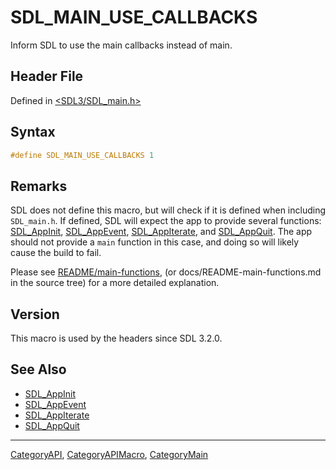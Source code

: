 # SDL_MAIN_USE_CALLBACKS

Inform SDL to use the main callbacks instead of main.

## Header File

Defined in [<SDL3/SDL_main.h>](https://github.com/libsdl-org/SDL/blob/main/include/SDL3/SDL_main.h)

## Syntax

```c
#define SDL_MAIN_USE_CALLBACKS 1
```

## Remarks

SDL does not define this macro, but will check if it is defined when
including `SDL_main.h`. If defined, SDL will expect the app to provide
several functions: [SDL_AppInit](SDL_AppInit),
[SDL_AppEvent](SDL_AppEvent), [SDL_AppIterate](SDL_AppIterate), and
[SDL_AppQuit](SDL_AppQuit). The app should not provide a `main` function in
this case, and doing so will likely cause the build to fail.

Please see [README/main-functions](README/main-functions), (or
docs/README-main-functions.md in the source tree) for a more detailed
explanation.

## Version

This macro is used by the headers since SDL 3.2.0.

## See Also

- [SDL_AppInit](SDL_AppInit)
- [SDL_AppEvent](SDL_AppEvent)
- [SDL_AppIterate](SDL_AppIterate)
- [SDL_AppQuit](SDL_AppQuit)

----
[CategoryAPI](CategoryAPI), [CategoryAPIMacro](CategoryAPIMacro), [CategoryMain](CategoryMain)

